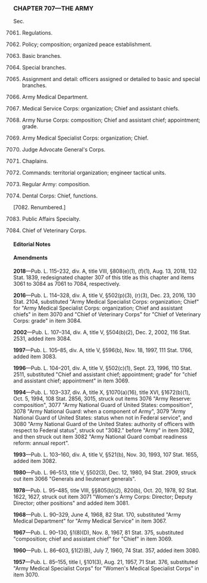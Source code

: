 ### **CHAPTER 707—THE ARMY** ###

Sec.

7061. Regulations.

7062. Policy; composition; organized peace establishment.

7063. Basic branches.

7064. Special branches.

7065. Assignment and detail: officers assigned or detailed to basic and special branches.

7067. Army Medical Department.

7068. Medical Service Corps: organization; Chief and assistant chiefs.

7069. Army Nurse Corps: composition; Chief and assistant chief; appointment; grade.

7070. Army Medical Specialist Corps: organization; Chief.

7072. Judge Advocate General's Corps.

7073. Chaplains.

7074. Commands: territorial organization; engineer tactical units.

7075. Regular Army: composition.

7081. Dental Corps: Chief, functions.

[7082. Renumbered.]

7083. Public Affairs Specialty.

7084. Chief of Veterinary Corps.

#### **Editorial Notes** ####

#### Amendments ####

**2018**—Pub. L. 115–232, div. A, title VIII, §808(e)(1), (f)(1), Aug. 13, 2018, 132 Stat. 1839, redesignated chapter 307 of this title as this chapter and items 3061 to 3084 as 7061 to 7084, respectively.

**2016**—Pub. L. 114–328, div. A, title V, §502(p)(3), (r)(3), Dec. 23, 2016, 130 Stat. 2104, substituted "Army Medical Specialist Corps: organization; Chief" for "Army Medical Specialist Corps: organization; Chief and assistant chiefs" in item 3070 and "Chief of Veterinary Corps" for "Chief of Veterinary Corps: grade" in item 3084.

**2002**—Pub. L. 107–314, div. A, title V, §504(b)(2), Dec. 2, 2002, 116 Stat. 2531, added item 3084.

**1997**—Pub. L. 105–85, div. A, title V, §596(b), Nov. 18, 1997, 111 Stat. 1766, added item 3083.

**1996**—Pub. L. 104–201, div. A, title V, §502(c)(1), Sept. 23, 1996, 110 Stat. 2511, substituted "Chief and assistant chief; appointment; grade" for "chief and assistant chief; appointment" in item 3069.

**1994**—Pub. L. 103–337, div. A, title X, §1070(a)(16), title XVI, §1672(b)(1), Oct. 5, 1994, 108 Stat. 2856, 3015, struck out items 3076 "Army Reserve: composition", 3077 "Army National Guard of United States: composition", 3078 "Army National Guard: when a component of Army", 3079 "Army National Guard of United States: status when not in Federal service", and 3080 "Army National Guard of the United States: authority of officers with respect to Federal status", struck out "3082." before "Army" in item 3082, and then struck out item 3082 "Army National Guard combat readiness reform: annual report".

**1993**—Pub. L. 103–160, div. A, title V, §521(b), Nov. 30, 1993, 107 Stat. 1655, added item 3082.

**1980**—Pub. L. 96–513, title V, §502(3), Dec. 12, 1980, 94 Stat. 2909, struck out item 3066 "Generals and lieutenant generals".

**1978**—Pub. L. 95–485, title VIII, §§805(b)(2), 820(b), Oct. 20, 1978, 92 Stat. 1622, 1627, struck out item 3071 "Women's Army Corps: Director; Deputy Director; other positions" and added item 3081.

**1968**—Pub. L. 90–329, June 4, 1968, 82 Stat. 170, substituted "Army Medical Department" for "Army Medical Service" in item 3067.

**1967**—Pub. L. 90–130, §1(8)(D), Nov. 8, 1967, 81 Stat. 375, substituted "composition; chief and assistant chief" for "Chief" in item 3069.

**1960**—Pub. L. 86–603, §1(2)(B), July 7, 1960, 74 Stat. 357, added item 3080.

**1957**—Pub. L. 85–155, title I, §101(3), Aug. 21, 1957, 71 Stat. 376, substituted "Army Medical Specialist Corps" for "Women's Medical Specialist Corps" in item 3070.